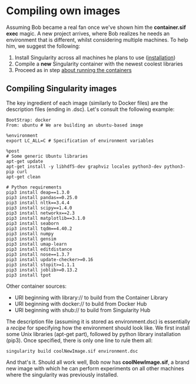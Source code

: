 # Compiling own images

Assuming Bob became a real fan once we've shown him the **container.sif exec** magic.
A new project arrives, where Bob realizes he needs an environment that is different, whilst considering multiple machines. To help him, we suggest the following:

1. Install Singularity across all machines he plans to use ([installation](installation.md))
2. Compile a **new** Singularity container with the newest coolest libraries
3. Proceed as in step [about running the containers](running.md)

## Compiling Singularity images
The key ingredient of each image (similarly to Docker files) are the description files (ending in .dsc). Let's consult the following example:

```
BootStrap: docker
From: ubuntu # We are building an ubuntu-based image

%environment
export LC_ALL=C # Specification of environment variables

%post
# Some generic Ubuntu libraries
apt-get update
apt-get install -y libhdf5-dev graphviz locales python3-dev python3-pip curl
apt-get clean

# Python requirements
pip3 install deap==1.3.0
pip3 install pandas==0.25.0
pip3 install nltk==3.4.4
pip3 install scipy==1.4.0
pip3 install networkx==2.3
pip3 install matplotlib==3.1.0
pip3 install seaborn
pip3 install tqdm==4.40.2
pip3 install numpy
pip3 install gensim
pip3 install umap-learn
pip3 install editdistance
pip3 install nose==1.3.7
pip3 install update-checker>=0.16
pip3 install stopit>=1.1.1
pip3 install joblib>=0.13.2
pip3 install tpot

```

Other container sources:
+ URI beginning with library:// to build from the Container Library
+ URI beginning with docker:// to build from Docker Hub
+ URI beginning with shub:// to build from Singularity Hub

The description file (assuming it is stored as environment.dsc) is essentially a *recipe* for specifying how the environment should look like. We first install some Unix libraries (apt-get part), followed by python library installation (pip3). Once specified, there is only one line to rule them all:

```
singularity build coolNewImage.sif environment.dsc
```

And that's it. Should all work well, Bob now has **coolNewImage.sif**, a brand new image with which he can perform experiments on all other machines where the singularity was previously installed.